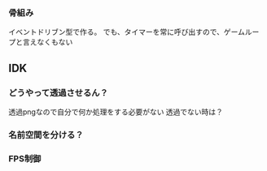 ### 骨組み
イベントドリブン型で作る。
でも、タイマーを常に呼び出すので、ゲームループと言えなくもない

## IDK

### どうやって透過させるん？
透過pngなので自分で何か処理をする必要がない
透過でない時は？

### 名前空間を分ける？

### FPS制御

